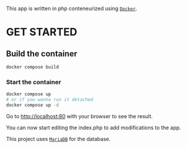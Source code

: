 This app is written in php conteneurized using [`Docker`](https://www.docker.com/).

# GET STARTED 

## Build the container 

```bash
docker compose build
```

### Start the container 

```bash
docker compose up
# or if you wanna run it detached
docker compose up -d
```

Go to [http://localhost:80](http://localhost:80) with your browser to see the result.

You can now start editing the index.php to add modifications to the app.

This project uses [`MariaDB`](https://mariadb.org/) for the database.

